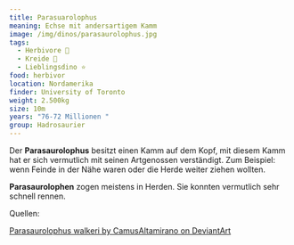 ```yaml
---
title: Parasuarolophus
meaning: Echse mit andersartigem Kamm
image: /img/dinos/parasaurolophus.jpg
tags:
  - Herbivore 🌿
  - Kreide 🦴
  - Lieblingsdino ⭐
food: herbivor
location: Nordamerika
finder: University of Toronto
weight: 2.500kg
size: 10m
years: "76-72 Millionen "
group: Hadrosaurier
---
```

Der **Parasaurolophus** besitzt einen Kamm auf dem Kopf, mit diesem Kamm hat er sich vermutlich mit seinen Artgenossen verständigt. Zum Beispiel: wenn Feinde in der Nähe waren oder die Herde weiter ziehen wollten.



 **Parasaurolophen** zogen meistens in Herden. Sie konnten vermutlich sehr schnell rennen. 



Quellen: 

[Parasaurolophus walkeri by CamusAltamirano on DeviantArt](https://www.deviantart.com/camusaltamirano/art/Parasaurolophus-walkeri-303527751)

